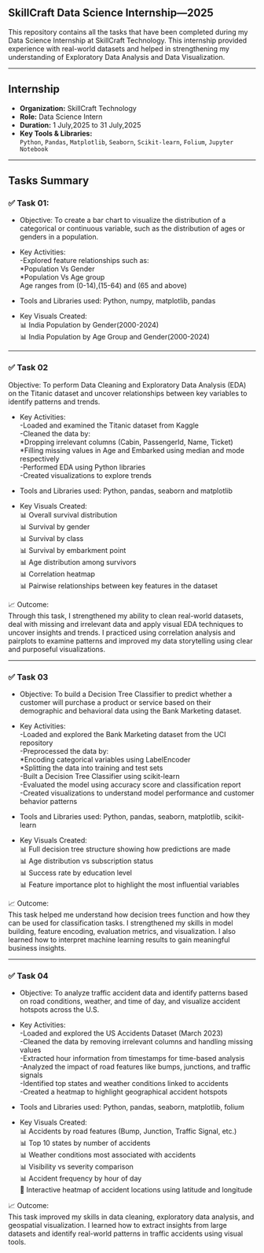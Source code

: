 ## SkillCraft Data Science Internship—2025

This repository contains all the tasks that have been completed during my Data Science Internship at SkillCraft Technology. This internship provided experience with real-world datasets and helped in strengthening my understanding of Exploratory Data Analysis and Data Visualization.

---

## Internship

- **Organization:** SkillCraft Technology  
- **Role:** Data Science Intern  
- **Duration:** 1 July,2025 to 31 July,2025
- **Key Tools & Libraries:**  
  `Python`, `Pandas`, `Matplotlib`, `Seaborn`, `Scikit-learn`, `Folium`, `Jupyter Notebook`

---

## Tasks Summary

### ✅ Task 01:
- Objective: To create a bar chart to visualize the distribution of a categorical or continuous variable, such as the distribution of ages or genders in a population.

- Key Activities:<br/>
-Explored feature relationships such as:<br/>
    *Population Vs Gender<br/>
    *Population Vs Age group<br/>
Age ranges from (0-14),(15-64) and (65 and above)

- Tools and Libraries used: Python, numpy, matplotlib, pandas

- Key Visuals Created:<br/>
📊 India Population by Gender(2000-2024)<br/>
📊 India Population by Age Group and Gender(2000-2024)

---

### ✅ Task 02<br/>
Objective: To perform Data Cleaning and Exploratory Data Analysis (EDA) on the Titanic dataset and uncover relationships between key variables to identify patterns and trends.<br/>

- Key Activities:<br/>
-Loaded and examined the Titanic dataset from Kaggle<br/>
-Cleaned the data by:<br/>
   *Dropping irrelevant columns (Cabin, PassengerId, Name, Ticket)<br/>
   *Filling missing values in Age and Embarked using median and mode respectively<br/>
-Performed EDA using Python libraries<br/>
-Created visualizations to explore trends<br/>

- Tools and Libraries used: Python, pandas, seaborn and matplotlib<br/>

- Key Visuals Created:<br/>
  📊 Overall survival distribution<br/>
  📊 Survival by gender<br/>
  📊 Survival by class<br/>
  📊 Survival by embarkment point<br/>
  📊 Age distribution among survivors<br/>
  📊 Correlation heatmap <br/>
  📊 Pairwise relationships between key features in the dataset<br/>

📈 Outcome:<br/>
Through this task, I strengthened my ability to clean real-world datasets, deal with missing and irrelevant data and apply visual EDA techniques to uncover insights and trends. I practiced using correlation analysis and pairplots to examine patterns and improved my data storytelling using clear and purposeful visualizations.<br/>

---

### ✅ Task 03<br/>
- Objective: To build a Decision Tree Classifier to predict whether a customer will purchase a product or service based on their demographic and behavioral data using the Bank Marketing dataset.

- Key Activities:<br/>
-Loaded and explored the Bank Marketing dataset from the UCI repository<br/>
-Preprocessed the data by:<br/>
   *Encoding categorical variables using LabelEncoder<br/>
   *Splitting the data into training and test sets<br/>
-Built a Decision Tree Classifier using scikit-learn<br/>
-Evaluated the model using accuracy score and classification report<br/>
-Created visualizations to understand model performance and customer behavior patterns

- Tools and Libraries used: Python, pandas, seaborn, matplotlib, scikit-learn

- Key Visuals Created:<br/>
📊 Full decision tree structure showing how predictions are made<br/>
📊 Age distribution vs subscription status<br/>
📊 Success rate by education level<br/>
📊 Feature importance plot to highlight the most influential variables

📈 Outcome:<br/>
This task helped me understand how decision trees function and how they can be used for classification tasks. I strengthened my skills in model building, feature encoding, evaluation metrics, and visualization. I also learned how to interpret machine learning results to gain meaningful business insights.

---

### ✅ Task 04<br/>
- Objective: To analyze traffic accident data and identify patterns based on road conditions, weather, and time of day, and visualize accident hotspots across the U.S.

- Key Activities:<br/>
-Loaded and explored the US Accidents Dataset (March 2023)<br/>
-Cleaned the data by removing irrelevant columns and handling missing values<br/>
-Extracted hour information from timestamps for time-based analysis<br/>
-Analyzed the impact of road features like bumps, junctions, and traffic signals<br/>
-Identified top states and weather conditions linked to accidents<br/>
-Created a heatmap to highlight geographical accident hotspots<br/>

- Tools and Libraries used: Python, pandas, seaborn, matplotlib, folium

- Key Visuals Created:<br/>
📊 Accidents by road features (Bump, Junction, Traffic Signal, etc.)<br/>
📊 Top 10 states by number of accidents<br/>
📊 Weather conditions most associated with accidents<br/>
📊 Visibility vs severity comparison<br/>
📊 Accident frequency by hour of day<br/>
📍 Interactive heatmap of accident locations using latitude and longitude<br/>

📈 Outcome:<br/>
This task improved my skills in data cleaning, exploratory data analysis, and geospatial visualization. I learned how to extract insights from large datasets and identify real-world patterns in traffic accidents using visual tools.
